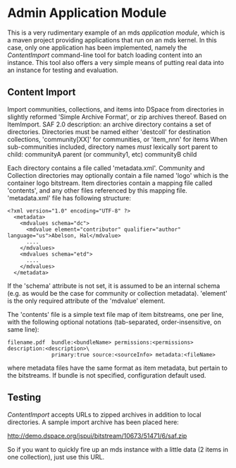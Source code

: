 # Admin Application Module #

This is a very rudimentary example of an mds _application module_, which is a maven project providing applications that run on an mds kernel. In this case, only one application has been implemented, namely the *ContentImport* command-line tool for batch loading content into an instance. This tool also offers a very simple means of putting real data into an instance for testing and evaluation.

## Content Import ##

Import communities, collections, and items into DSpace from directories in slightly reformed 'Simple Archive Format', or zip archives thereof. Based on ItemImport.
SAF 2.0 description: an archive directory contains a set of directories.
Directories must be named either 'destcoll' for destination collections, 'community[XX]' for communities, or 'item_nnn' for items
When sub-communities included, directory names *must* lexically sort parent to child:
    communityA parent (or community1, etc)
    communityB child
 
Each directory contains a file called 'metadata.xml'. Community and Collection directories may optionally contain a file named 'logo' which is the container logo bitstream. Item directories contain a mapping file called 'contents', and any other files referenced by this mapping file.
'metadata.xml' file has following structure:

    <?xml version="1.0" encoding="UTF-8" ?>
      <metadata>
        <mdvalues schema="dc">
      	  <mdvalue element="contributor" qualifier="author" language="us">Abelson, Hal</mdvalue>
          ....
        </mdvalues>
        <mdvalues schema="etd">
          ....
        </mdvalues>
      </metadata>
      
If the 'schema' attribute is not set, it is assumed to be an internal schema (e.g. as would be the case for community or collection metadata). 'element' is the only required attribute of the 'mdvalue' element.

The 'contents' file is a simple text file map of item bitstreams, one per line, with the following optional notations (tab-separated, order-insensitive, on same line):

    filename.pdf  bundle:<bundleName> permissions:<permissions> description:<description>\
                  primary:true source:<sourceInfo> metadata:<fileName>
                
where metadata files have the same format as item metadata, but pertain to the bitstreams. If bundle is not specified, configuration default used.

## Testing ##

*ContentImport* accepts URLs to zipped archives in addition to local directories. A sample import archive has been placed here:

<http://demo.dspace.org/jspui/bitstream/10673/51471/6/saf.zip>

So if you want to quickly fire up an mds instance with a little data (2 items in one collection), just use this URL.






